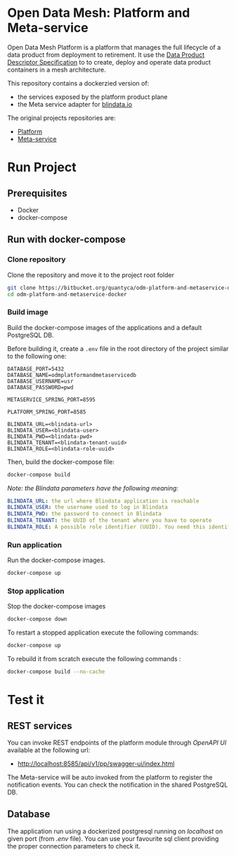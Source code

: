 # Open Data Mesh: Platform and Meta-service #

Open Data Mesh Platform is a platform that manages the full lifecycle of a data product from deployment to retirement. It use the [Data Product Descriptor Specification](https://dpds.opendatamesh.org/) to to create, deploy and operate data product containers in a mesh architecture. 


This repository contains a dockerzied version of:

* the services exposed by the platform product plane
* the Meta service adapter for [blindata.io](https://blindata.io/)


The original projects repositories are:

* [Platform](https://github.com/opendatamesh-initiative/odm-platform-pp-services)
* [Meta-service](https://github.com/opendatamesh-initiative/odm-platform-up-services-meta-blindata)

# Run Project #

## Prerequisites ##
* Docker
* docker-compose

## Run with docker-compose ##
### Clone repository
Clone the repository and move it to the project root folder

```bash
git clone https://bitbucket.org/quantyca/odm-platform-and-metaservice-docker/src/master/
cd odm-platform-and-metaservice-docker
```

### Build image
Build the docker-compose images of the applications and a default PostgreSQL DB.

Before building it, create a `.env` file in the root directory of the project similar to the following one:
```.dotenv
DATABASE_PORT=5432
DATABASE_NAME=odmplatformandmetaservicedb
DATABASE_USERNAME=usr
DATABASE_PASSWORD=pwd

METASERVICE_SPRING_PORT=8595

PLATFORM_SPRING_PORT=8585

BLINDATA_URL=<blindata-url>
BLINDATA_USER=<blindata-user>
BLINDATA_PWD=<blindata-pwd>
BLINDATA_TENANT=<blindata-tenant-uuid>
BLINDATA_ROLE=<blindata-role-uuid>
```

Then, build the docker-compose file:
```bash
docker-compose build
```

*Note: the Blindata parameters have the following meaning:*
```yaml
BLINDATA_URL: the url where Blindata application is reachable
BLINDATA_USER: the username used to log in Blindata
BLINDATA_PWD: the password to connect in Blindata
BLINDATA_TENANT: the UUID of the tenant where you have to operate
BLINDATA_ROLE: A possible role identifier (UUID). You need this identifier to create or update responsibilities in Blindata
```

### Run application
Run the docker-compose images.
```bash
docker-compose up
```

### Stop application
Stop the docker-compose images
```bash
docker-compose down
```
To restart a stopped application execute the following commands:

```bash
docker-compose up
```

To rebuild it from scratch execute the following commands :
```bash
docker-compose build --no-cache
```

# Test it

## REST services

You can invoke REST endpoints of the platform module through *OpenAPI UI* available at the following url:

* [http://localhost:8585/api/v1/pp/swagger-ui/index.html](http://localhost:8585/api/v1/pp/swagger-ui/index.html)

The Meta-service will be auto invoked from the platform to register the notification events. 
You can check the notification in the shared PostgreSQL DB.

## Database
The application run using a dockerized postgresql running on *localhost* on given port (from *.env* file).
You can use your favourite sql client providing the proper connection parameters to check it.